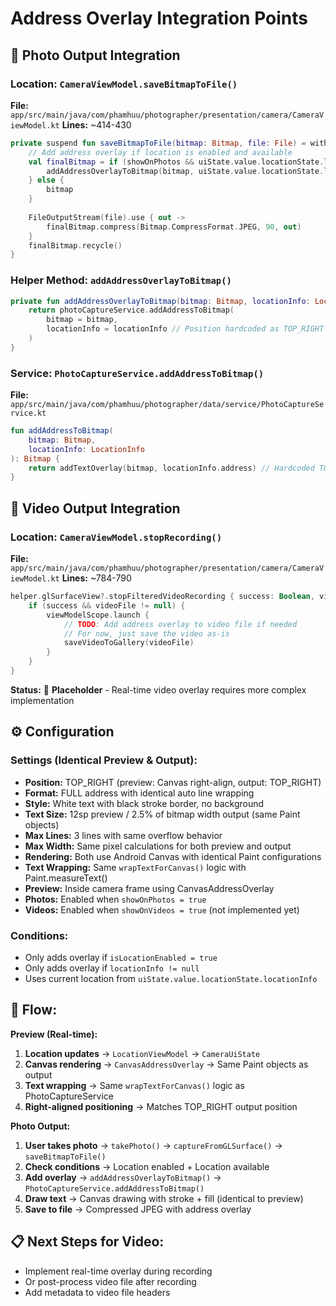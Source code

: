 # Address Overlay Integration Points

## 📸 Photo Output Integration

### Location: `CameraViewModel.saveBitmapToFile()`
**File:** `app/src/main/java/com/phamhuu/photographer/presentation/camera/CameraViewModel.kt`
**Lines:** ~414-430

```kotlin
private suspend fun saveBitmapToFile(bitmap: Bitmap, file: File) = withContext(Dispatchers.IO) {
    // Add address overlay if location is enabled and available
    val finalBitmap = if (showOnPhotos && uiState.value.locationState.locationInfo != null) {
        addAddressOverlayToBitmap(bitmap, uiState.value.locationState.locationInfo!!)
    } else {
        bitmap
    }
    
    FileOutputStream(file).use { out ->
        finalBitmap.compress(Bitmap.CompressFormat.JPEG, 90, out)
    }
    finalBitmap.recycle()
}
```

### Helper Method: `addAddressOverlayToBitmap()`
```kotlin
private fun addAddressOverlayToBitmap(bitmap: Bitmap, locationInfo: LocationInfo): Bitmap {
    return photoCaptureService.addAddressToBitmap(
        bitmap = bitmap,
        locationInfo = locationInfo // Position hardcoded as TOP_RIGHT
    )
}
```

### Service: `PhotoCaptureService.addAddressToBitmap()`
**File:** `app/src/main/java/com/phamhuu/photographer/data/service/PhotoCaptureService.kt`
```kotlin
fun addAddressToBitmap(
    bitmap: Bitmap,
    locationInfo: LocationInfo
): Bitmap {
    return addTextOverlay(bitmap, locationInfo.address) // Hardcoded TOP_RIGHT
}
```

## 🎥 Video Output Integration

### Location: `CameraViewModel.stopRecording()`
**File:** `app/src/main/java/com/phamhuu/photographer/presentation/camera/CameraViewModel.kt`
**Lines:** ~784-790

```kotlin
helper.glSurfaceView?.stopFilteredVideoRecording { success: Boolean, videoFile: File? ->
    if (success && videoFile != null) {
        viewModelScope.launch {
            // TODO: Add address overlay to video file if needed
            // For now, just save the video as-is
            saveVideoToGallery(videoFile)
        }
    }
}
```

**Status:** 🚧 **Placeholder** - Real-time video overlay requires more complex implementation

## ⚙️ Configuration

### Settings (Identical Preview & Output):
- **Position:** TOP_RIGHT (preview: Canvas right-align, output: TOP_RIGHT)
- **Format:** FULL address with identical auto line wrapping
- **Style:** White text with black stroke border, no background
- **Text Size:** 12sp preview / 2.5% of bitmap width output (same Paint objects)
- **Max Lines:** 3 lines with same overflow behavior
- **Max Width:** Same pixel calculations for both preview and output
- **Rendering:** Both use Android Canvas with identical Paint configurations
- **Text Wrapping:** Same `wrapTextForCanvas()` logic with Paint.measureText()
- **Preview:** Inside camera frame using CanvasAddressOverlay
- **Photos:** Enabled when `showOnPhotos = true`
- **Videos:** Enabled when `showOnVideos = true` (not implemented yet)

### Conditions:
- Only adds overlay if `isLocationEnabled = true`
- Only adds overlay if `locationInfo != null`
- Uses current location from `uiState.value.locationState.locationInfo`

## 🔄 Flow:

**Preview (Real-time):**
1. **Location updates** → `LocationViewModel` → `CameraUiState`
2. **Canvas rendering** → `CanvasAddressOverlay` → Same Paint objects as output
3. **Text wrapping** → Same `wrapTextForCanvas()` logic as PhotoCaptureService
4. **Right-aligned positioning** → Matches TOP_RIGHT output position

**Photo Output:**
1. **User takes photo** → `takePhoto()` → `captureFromGLSurface()` → `saveBitmapToFile()`
2. **Check conditions** → Location enabled + Location available
3. **Add overlay** → `addAddressOverlayToBitmap()` → `PhotoCaptureService.addAddressToBitmap()`
4. **Draw text** → Canvas drawing with stroke + fill (identical to preview)
5. **Save to file** → Compressed JPEG with address overlay

## 📋 Next Steps for Video:
- Implement real-time overlay during recording
- Or post-process video file after recording
- Add metadata to video file headers
